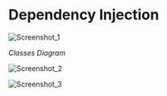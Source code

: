 # Dependency Injection

![Screenshot_1](https://github.com/user-attachments/assets/3005c144-1138-4478-a36b-067052eed8d0)

_Classes Diagram_

![Screenshot_2](https://github.com/user-attachments/assets/631f0e00-c017-47a2-b159-a1dd54d0f0d4)

![Screenshot_3](https://github.com/user-attachments/assets/9d8e8c2b-e18a-48ad-940c-2573676359d9)
